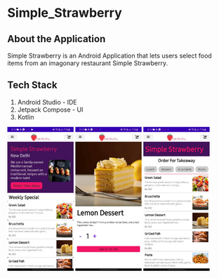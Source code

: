 # Simple_Strawberry

## About the Application 
  Simple Strawberry is an Android Application that lets users select food items from an imagonary restaurant Simple Strawberry.
  
## Tech Stack
 1. Android Studio - IDE
 2. Jetpack Compose - UI 
 3. Kotlin

<img src = "https://github.com/mahekjhamb/SimpleStrawberry/blob/main/WhatsApp%20Image%202023-06-10%20at%2003.14.37.jpg" height="30%" width="30%">  <img src="https://github.com/mahekjhamb/SimpleStrawberry/blob/main/card.jpg" height="30%" width="30%">  <img src = "https://github.com/mahekjhamb/SimpleStrawberry/blob/main/WhatsApp%20Image%202023-06-10%20at%2003.14.36.jpg" height="30%" width="30%">


